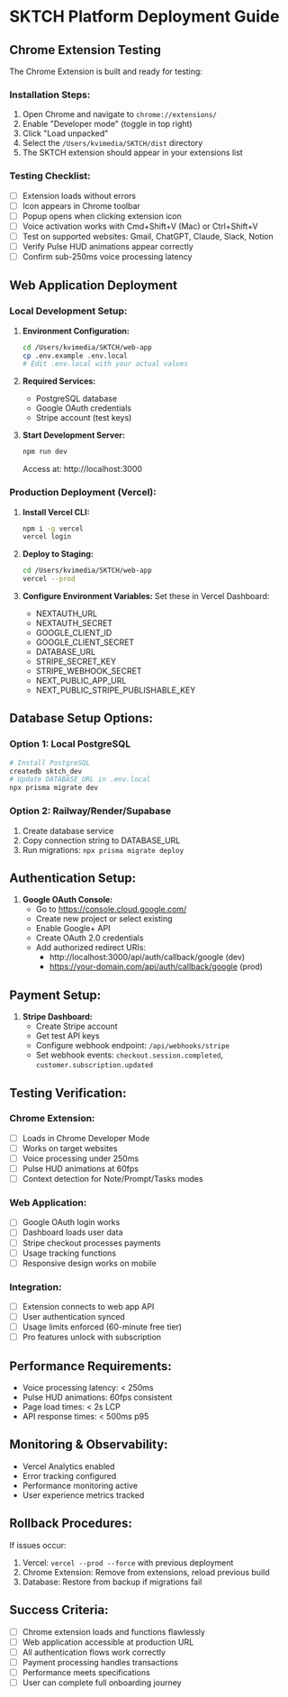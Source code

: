 # SKTCH Platform Deployment Guide

## Chrome Extension Testing

The Chrome Extension is built and ready for testing:

### Installation Steps:
1. Open Chrome and navigate to `chrome://extensions/`
2. Enable "Developer mode" (toggle in top right)
3. Click "Load unpacked"
4. Select the `/Users/kvimedia/SKTCH/dist` directory
5. The SKTCH extension should appear in your extensions list

### Testing Checklist:
- [ ] Extension loads without errors
- [ ] Icon appears in Chrome toolbar
- [ ] Popup opens when clicking extension icon
- [ ] Voice activation works with Cmd+Shift+V (Mac) or Ctrl+Shift+V
- [ ] Test on supported websites: Gmail, ChatGPT, Claude, Slack, Notion
- [ ] Verify Pulse HUD animations appear correctly
- [ ] Confirm sub-250ms voice processing latency

## Web Application Deployment

### Local Development Setup:

1. **Environment Configuration:**
   ```bash
   cd /Users/kvimedia/SKTCH/web-app
   cp .env.example .env.local
   # Edit .env.local with your actual values
   ```

2. **Required Services:**
   - PostgreSQL database
   - Google OAuth credentials
   - Stripe account (test keys)

3. **Start Development Server:**
   ```bash
   npm run dev
   ```
   Access at: http://localhost:3000

### Production Deployment (Vercel):

1. **Install Vercel CLI:**
   ```bash
   npm i -g vercel
   vercel login
   ```

2. **Deploy to Staging:**
   ```bash
   cd /Users/kvimedia/SKTCH/web-app
   vercel --prod
   ```

3. **Configure Environment Variables:**
   Set these in Vercel Dashboard:
   - NEXTAUTH_URL
   - NEXTAUTH_SECRET  
   - GOOGLE_CLIENT_ID
   - GOOGLE_CLIENT_SECRET
   - DATABASE_URL
   - STRIPE_SECRET_KEY
   - STRIPE_WEBHOOK_SECRET
   - NEXT_PUBLIC_APP_URL
   - NEXT_PUBLIC_STRIPE_PUBLISHABLE_KEY

## Database Setup Options:

### Option 1: Local PostgreSQL
```bash
# Install PostgreSQL
createdb sktch_dev
# Update DATABASE_URL in .env.local
npx prisma migrate dev
```

### Option 2: Railway/Render/Supabase
1. Create database service
2. Copy connection string to DATABASE_URL
3. Run migrations: `npx prisma migrate deploy`

## Authentication Setup:

1. **Google OAuth Console:**
   - Go to https://console.cloud.google.com/
   - Create new project or select existing
   - Enable Google+ API
   - Create OAuth 2.0 credentials
   - Add authorized redirect URIs:
     - http://localhost:3000/api/auth/callback/google (dev)
     - https://your-domain.com/api/auth/callback/google (prod)

## Payment Setup:

1. **Stripe Dashboard:**
   - Create Stripe account
   - Get test API keys
   - Configure webhook endpoint: `/api/webhooks/stripe`
   - Set webhook events: `checkout.session.completed`, `customer.subscription.updated`

## Testing Verification:

### Chrome Extension:
- [ ] Loads in Chrome Developer Mode
- [ ] Works on target websites
- [ ] Voice processing under 250ms
- [ ] Pulse HUD animations at 60fps
- [ ] Context detection for Note/Prompt/Tasks modes

### Web Application:
- [ ] Google OAuth login works
- [ ] Dashboard loads user data
- [ ] Stripe checkout processes payments
- [ ] Usage tracking functions
- [ ] Responsive design works on mobile

### Integration:
- [ ] Extension connects to web app API
- [ ] User authentication synced
- [ ] Usage limits enforced (60-minute free tier)
- [ ] Pro features unlock with subscription

## Performance Requirements:

- Voice processing latency: < 250ms
- Pulse HUD animations: 60fps consistent
- Page load times: < 2s LCP
- API response times: < 500ms p95

## Monitoring & Observability:

- Vercel Analytics enabled
- Error tracking configured
- Performance monitoring active
- User experience metrics tracked

## Rollback Procedures:

If issues occur:
1. Vercel: `vercel --prod --force` with previous deployment
2. Chrome Extension: Remove from extensions, reload previous build
3. Database: Restore from backup if migrations fail

## Success Criteria:

- [ ] Chrome extension loads and functions flawlessly
- [ ] Web application accessible at production URL
- [ ] All authentication flows work correctly
- [ ] Payment processing handles transactions
- [ ] Performance meets specifications
- [ ] User can complete full onboarding journey